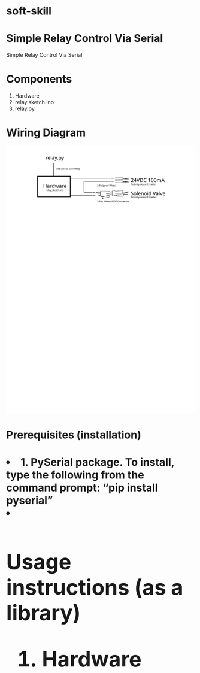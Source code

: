# soft-skill

<h1>Simple Relay Control Via Serial</h1>
Simple Relay Control Via Serial

<h1>Components</h1>
<ol>
<li>Hardware</li>
<li>relay.sketch.ino</li>
<li>relay.py</li>
</ol>

<h1>Wiring Diagram</h1>

<p><img alt="Image" title="icon" src="Wiring Diagram.svg" /></p>

<h1>Prerequisites (installation)<h1>
  

<o1>
<li>1.	PySerial package. To install, type the following from the command prompt:
“pip install pyserial”<li>
  
<h1>Usage instructions (as a library)</h>
  
<ol>
<li>Hardware</li>

